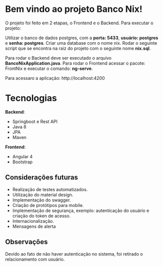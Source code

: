 # Bem vindo ao projeto Banco Nix!

O projeto foi feito em 2 etapas, o Frontend e o Backend.
Para executar o projeto:

Utilizar o banco de dados postgres, com a **porta: 5433**, **usuário: postgres** e **senha: postgres**.
Criar uma database com o nome nix.
Rodar o seguinte script que se encontra na raiz do projeto com o seguinte nome **nix.sql**.

Para rodar o Backend deve ser executado o arquivo **BancoNixApplication.java**.
Para rodar o Frontend acessar o pacote: FrontNix e executar o comando: **ng-serve**.

Para acessaro a aplicação: http://localhost:4200

# Tecnologias

**Backend**: 
	
 - Springboot e Rest API 
 - Java 8 
 - JPA 
 - Maven

**Frontend**:
	
 - Angular 4 
 - Bootstrap

## Considerações futuras

 - Realização de testes automatizados. 
 - Utilização do material design.
 - Implementação do swagger.
 - Criação de protótipos para mobile.
 - Implementação de segurança, exemplo: autenticação do usuário e criação do token de acesso.
 - Internacionalização.
 - Mensagens de alerta

## Observações

Devido ao fato de não haver autenticação no sistema, foi retirado o relacionamento com usuário.